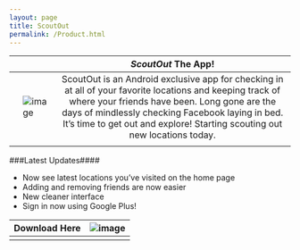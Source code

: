 ```yaml
---
layout: page
title: ScoutOut
permalink: /Product.html
---
```


|  |  | ***ScoutOut*** The App! |
| --- | --- |:---:|
|  | ![image](http://i.imgur.com/GHvJFSo.jpg) | ScoutOut is an Android exclusive app for checking in at all of your favorite locations and keeping track of where your friends have been. Long gone are the days of mindlessly checking Facebook laying in bed. It’s time to get out and explore! Starting scouting out new locations today. |
|  |  |

###Latest Updates####
* Now see latest locations you’ve visited on the home page
* Adding and removing friends are now easier
* New cleaner interface
* Sign in now using Google Plus!

| Download Here | ![image](http://i.imgur.com/MwwnsgJ.png) |
| :---: | --- |
| | |
